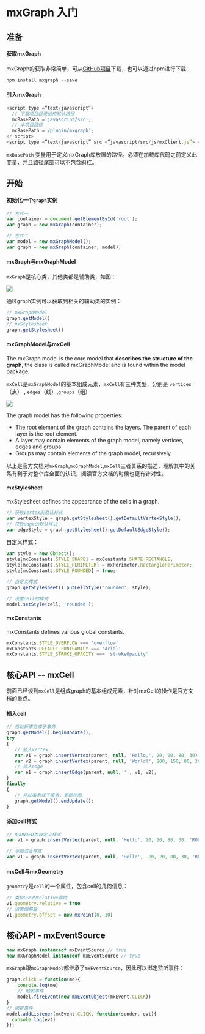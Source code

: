 # mxGraph 入门

## 准备

#### 获取mxGraph
mxGraph的获取非常简单，可从[GitHub项目](https://github.com/jgraph/mxgraph)下载，也可以通过npm进行下载：

```js
npm install mxgraph --save
```

#### 引入mxGraph

```js
<script type =“text/javascript”>
  // 下载项目目录结构默认路径
  mxBasePath ='javascript/src';
  // 本项目路径
  mxBasePath ='/plugin/mxgraph';
</ script>
<script type =“text/javascript” src =“javascript/src/js/mxClient.js”> </ script>
```

`mxBasePath` 变量用于定义mxGraph库放置的路径。必须在加载库代码之前定义此变量，并且路径尾部可以不包含斜杠。


## 开始

#### 初始化一个`graph`实例
```js
// 方式一
var container = document.getElementById('root');
var graph = new mxGraph(container);

// 方式二
var model = new mxGraphModel();
var graph = new mxGraph(container, model);
```

#### mxGraph与mxGraphModel

`mxGraph`是核心类，其他类都是辅助类，如图：

![](https://jgraph.github.io/mxgraph/docs/images/graph.png)

通过`graph`实例可以获取到相关的辅助类的实例：

```js
// mxGraphModel
graph.getModel()
// mxStylesheet
graph.getStylesheet()
```

#### mxGraphModel与mxCell

The mxGraph model is the core model that **describes the structure of the graph**, the class is called mxGraphModel and is found within the model package.

`mxCell`是`mxGraphModel`的基本组成元素，`mxCell`有三种类型，分别是 `vertices`（点） , `edges`（线）,`groups`（组）

![](https://jgraph.github.io/mxgraph/docs/images/model.png)


The graph model has the following properties:

 - The root element of the graph contains the layers. The parent of each layer is the root element.
 - A layer may contain elements of the graph model, namely vertices, edges and groups.
 - Groups may contain elements of the graph model, recursively.

以上是官方文档对`mxGraph`,`mxGraphModel`,`mxCell`三者关系的描述，理解其中的关系有利于对整个库全面的认识，阅读官方文档的时候也更有针对性。


#### mxStylesheet
mxStylesheet defines the appearance of the cells in a graph.
```js
// 获取Vertex的默认样式
var vertexStyle = graph.getStylesheet().getDefaultVertexStyle();
// 获取edge的默认样式
var edgeStyle = graph.getStylesheet().getDefaultEdgeStyle();
```

自定义样式：
```js
var style = new Object();
style[mxConstants.STYLE_SHAPE] = mxConstants.SHAPE_RECTANGLE;
style[mxConstants.STYLE_PERIMETER] = mxPerimeter.RectanglePerimeter;
style[mxConstants.STYLE_ROUNDED] = true;

// 自定义样式
graph.getStylesheet().putCellStyle('rounded', style);

// 设置cell的样式
model.setStyle(cell, 'rounded');
```

#### mxConstants
mxConstants defines various global constants.

```js
mxConstants.STYLE_OVERFLOW === 'overflow'
mxConstants.DEFAULT_FONTFAMILY === 'Arial'
mxConstants.STYLE_STROKE_OPACITY === 'strokeOpacity'
```


## 核心API -- mxCell
前面已经谈到`mxCell`是组成graph的基本组成元素，针对mxCell的操作是官方文档的重点。

#### 插入cell
```js
// 启动新事务或子事务
graph.getModel().beginUpdate();
try
{
   // 插入vertex
   var v1 = graph.insertVertex(parent, null, 'Hello,', 20, 20, 80, 30);
   var v2 = graph.insertVertex(parent, null, 'World!', 200, 150, 80, 30);
   // 插入edge
   var e1 = graph.insertEdge(parent, null, '', v1, v2);
}
finally
{
   // 完成事务或子事务，更新视图
   graph.getModel().endUpdate();
}
```

#### 添加cell样式
```js
// ROUNDED为自定义样式
var v1 = graph.insertVertex(parent, null, 'Hello', 20, 20, 80, 30, 'ROUNDED');

// 添加混合样式
var v1 = graph.insertVertex(parent, null, 'Hello',  20, 20, 80, 30, 'ROUNDED;strokeColor=red;fillColor=green');
```

#### mxCell与mxGeometry
`geometry`是`cell`的一个属性，包含cell的几何信息：
```js
// 类似CSS的relative属性
v1.geometry.relative = true
// 设置偏移量
v1.geometry.offset = new mxPoint(0, 10)
```


## 核心API - mxEventSource
```js
new mxGraph instanceof mxEventSource // true
new mxGraphModel instanceof mxEventSource // true
```

`mxGraph`跟`mxGraphModel`都继承了`mxEventSource`，因此可以绑定监听事件：
```js
graph.click = function(me){
	console.log(me)
    // 触发事件
    model.fireEvent(new mxEventObject(mxEvent.CLICK))
}
// 绑定事件
model.addListener(mxEvent.CLICK, function(sender, evt){
  console.log(evt)
});
```


